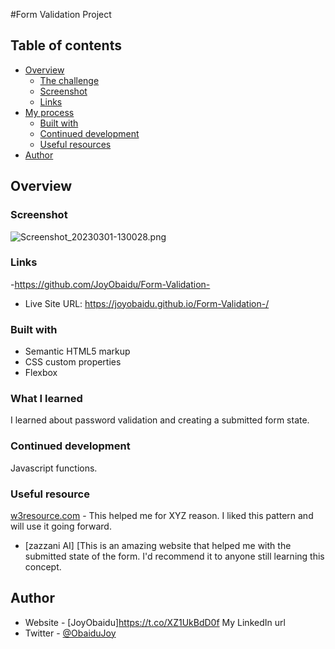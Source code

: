 #Form Validation Project 

## Table of contents

- [Overview](#overview)
  - [The challenge](#the-challenge)
  - [Screenshot](#screenshot)
  - [Links](#links)
- [My process](#my-process)
  - [Built with](#built-with)
  - [Continued development](#continued-development)
  - [Useful resources](#useful-resources)
- [Author](#author)


## Overview


### Screenshot

![Screenshot_20230301-130028.png](https://user-images.githubusercontent.com/106669781/222134962-2872037e-be0b-498a-8533-f4818c882a70.png)



### Links
-https://github.com/JoyObaidu/Form-Validation-
- Live Site URL: https://joyobaidu.github.io/Form-Validation-/

### Built with

- Semantic HTML5 markup
- CSS custom properties
- Flexbox

### What I learned
I learned about password validation and creating a submitted form state. 

### Continued development
Javascript functions. 

### Useful resource 
[w3resource.com](https://www.w3resource..com) - This helped me for XYZ reason. I liked this pattern and will use it going forward.
- [zazzani AI] [This is an amazing website that helped me with the submitted state of the form. I'd recommend it to anyone still learning this concept.



## Author

- Website - [JoyObaidu]https://t.co/XZ1UkBdD0f
My LinkedIn url
- Twitter - [@ObaiduJoy](https://www.twitter.com/ObaiduJoy)


